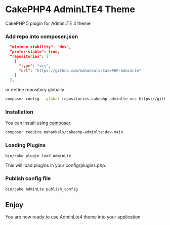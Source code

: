 # CakePHP4 AdminLTE4 Theme

CakePHP 5 plugin for AdminLTE 4 theme

### Add repo into composer.json

```json
  "minimum-stability": "dev",
  "prefer-stable": true,
  "repositories": [
    {
      "type": "vcs",
      "url": "https://github.com/mahankals/CakePHP-AdminLte"
    }
  ],
```

or define repository globally

```bash
composer config --global repositories.cakephp-adminlte vcs https://github.com/mahankals/CakePHP-AdminLte
```

### Installation

You can install using [composer](http://getcomposer.org).

```bash
composer require mahankals/cakephp-adminlte:dev-main
```

<!-- ### Copy Assets

After above command Run this command

```
bin/cake plugin assets symlink --plugin AdminLte
``` -->

### Loading Plugins

```bash
bin/cake plugin load AdminLte
```

This will load plugins in your config/plugins.php.

### Publish config file

```bash
bin/cake AdminLte publish_config
```

## Enjoy
You are now ready to use AdminLte4 theme into your application

